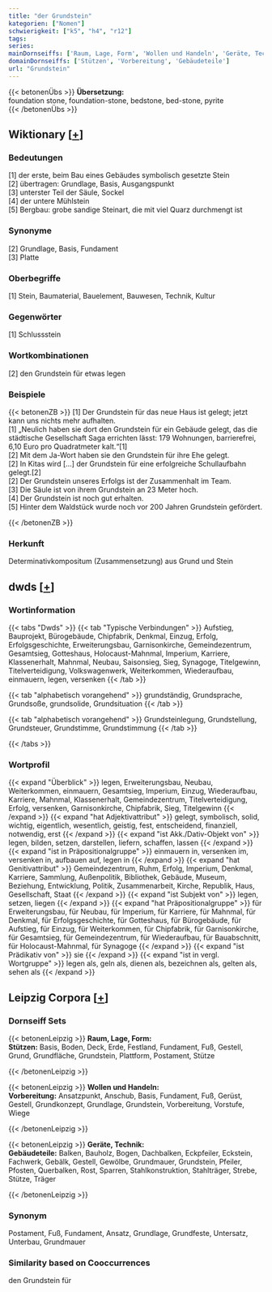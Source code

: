 ```yaml
---
title: "der Grundstein"
kategorien: ["Nomen"]
schwierigkeit: ["k5", "h4", "r12"]
tags:
series:
mainDornseiffs: ['Raum, Lage, Form', 'Wollen und Handeln', 'Geräte, Technik']
domainDornseiffs: ['Stützen', 'Vorbereitung', 'Gebäudeteile']
url: "Grundstein"
---
```


{{< betonenÜbs >}}
**Übersetzung:**  
foundation stone, foundation-stone, bedstone, bed-stone, pyrite  
{{< /betonenÜbs >}}

## Wiktionary [[+](https://de.wiktionary.org/wiki/Grundstein)]

### Bedeutungen
[1] der erste, beim Bau eines Gebäudes symbolisch gesetzte Stein  
[2] übertragen: Grundlage, Basis, Ausgangspunkt  
[3] unterster Teil der Säule, Sockel  
[4] der untere Mühlstein  
[5] Bergbau: grobe sandige Steinart, die mit viel Quarz durchmengt ist  

### Synonyme
[2] Grundlage, Basis, Fundament  
[3] Platte  

### Oberbegriffe
[1] Stein, Baumaterial, Bauelement, Bauwesen, Technik, Kultur  

### Gegenwörter
[1] Schlussstein  

### Wortkombinationen
[2] den Grundstein für etwas legen  

### Beispiele
{{< betonenZB >}}
[1] Der Grundstein für das neue Haus ist gelegt; jetzt kann uns nichts mehr aufhalten.  
[1] „Neulich haben sie dort den Grundstein für ein Gebäude gelegt, das die städtische Gesellschaft Saga errichten lässt: 179 Wohnungen, barrierefrei, 6,10 Euro pro Quadratmeter kalt.“[1]  
[2] Mit dem Ja-Wort haben sie den Grundstein für ihre Ehe gelegt.  
[2] In Kitas wird […] der Grundstein für eine erfolgreiche Schullaufbahn gelegt.[2]  
[2] Der Grundstein unseres Erfolgs ist der Zusammenhalt im Team.  
[3] Die Säule ist von ihrem Grundstein an 23 Meter hoch.  
[4] Der Grundstein ist noch gut erhalten.  
[5] Hinter dem Waldstück wurde noch vor 200 Jahren Grundstein gefördert.  

{{< /betonenZB >}}
### Herkunft
Determinativkompositum (Zusammensetzung) aus Grund und Stein  



## dwds [[+](https://www.dwds.de/wb/Grundstein)]

### Wortinformation
{{< tabs "Dwds" >}}
{{< tab "Typische Verbindungen" >}}
Aufstieg, Bauprojekt, Bürogebäude, Chipfabrik, Denkmal, Einzug, Erfolg, Erfolgsgeschichte, Erweiterungsbau, Garnisonkirche, Gemeindezentrum, Gesamtsieg, Gotteshaus, Holocaust-Mahnmal, Imperium, Karriere, Klassenerhalt, Mahnmal, Neubau, Saisonsieg, Sieg, Synagoge, Titelgewinn, Titelverteidigung, Volkswagenwerk, Weiterkommen, Wiederaufbau, einmauern, legen, versenken
{{< /tab >}}

{{< tab "alphabetisch vorangehend" >}}
grundständig, Grundsprache, Grundsoße, grundsolide, Grundsituation
{{< /tab >}}

{{< tab "alphabetisch vorangehend" >}}
Grundsteinlegung, Grundstellung, Grundsteuer, Grundstimme, Grundstimmung
{{< /tab >}}

{{< /tabs >}}

### Wortprofil
{{< expand "Überblick" >}} legen, Erweiterungsbau, Neubau, Weiterkommen, einmauern, Gesamtsieg, Imperium, Einzug, Wiederaufbau, Karriere, Mahnmal, Klassenerhalt, Gemeindezentrum, Titelverteidigung, Erfolg, versenken, Garnisonkirche, Chipfabrik, Sieg, Titelgewinn {{< /expand >}}
{{< expand "hat Adjektivattribut" >}} gelegt, symbolisch, solid, wichtig, eigentlich, wesentlich, geistig, fest, entscheidend, finanziell, notwendig, erst {{< /expand >}}
{{< expand "ist Akk./Dativ-Objekt von" >}} legen, bilden, setzen, darstellen, liefern, schaffen, lassen {{< /expand >}}
{{< expand "ist in Präpositionalgruppe" >}} einmauern in, versenken im, versenken in, aufbauen auf, legen in {{< /expand >}}
{{< expand "hat Genitivattribut" >}} Gemeindezentrum, Ruhm, Erfolg, Imperium, Denkmal, Karriere, Sammlung, Außenpolitik, Bibliothek, Gebäude, Museum, Beziehung, Entwicklung, Politik, Zusammenarbeit, Kirche, Republik, Haus, Gesellschaft, Staat {{< /expand >}}
{{< expand "ist Subjekt von" >}} legen, setzen, liegen {{< /expand >}}
{{< expand "hat Präpositionalgruppe" >}} für Erweiterungsbau, für Neubau, für Imperium, für Karriere, für Mahnmal, für Denkmal, für Erfolgsgeschichte, für Gotteshaus, für Bürogebäude, für Aufstieg, für Einzug, für Weiterkommen, für Chipfabrik, für Garnisonkirche, für Gesamtsieg, für Gemeindezentrum, für Wiederaufbau, für Bauabschnitt, für Holocaust-Mahnmal, für Synagoge {{< /expand >}}
{{< expand "ist Prädikativ von" >}} sie {{< /expand >}}
{{< expand "ist in vergl. Wortgruppe" >}} legen als, geln als, dienen als, bezeichnen als, gelten als, sehen als {{< /expand >}}

## Leipzig Corpora [[+](https://corpora.uni-leipzig.de/en/res?word=Grundstein&corpusId=deu_newscrawl-public_2018)]

### Dornseiff Sets
{{< betonenLeipzig >}}
**Raum, Lage, Form:**  
**Stützen:** Basis, Boden, Deck, Erde, Festland, Fundament, Fuß, Gestell, Grund, Grundfläche, Grundstein, Plattform, Postament, Stütze  

{{< /betonenLeipzig >}}


{{< betonenLeipzig >}}
**Wollen und Handeln:**  
**Vorbereitung:** Ansatzpunkt, Anschub, Basis, Fundament, Fuß, Gerüst, Gestell, Grundkonzept, Grundlage, Grundstein, Vorbereitung, Vorstufe, Wiege  

{{< /betonenLeipzig >}}


{{< betonenLeipzig >}}
**Geräte, Technik:**  
**Gebäudeteile:** Balken, Bauholz, Bogen, Dachbalken, Eckpfeiler, Eckstein, Fachwerk, Gebälk, Gestell, Gewölbe, Grundmauer, Grundstein, Pfeiler, Pfosten, Querbalken, Rost, Sparren, Stahlkonstruktion, Stahlträger, Strebe, Stütze, Träger  

{{< /betonenLeipzig >}}

### Synonym
Postament, Fuß, Fundament, Ansatz, Grundlage, Grundfeste, Untersatz, Unterbau, Grundmauer


### Similarity based on Cooccurrences
den Grundstein für

